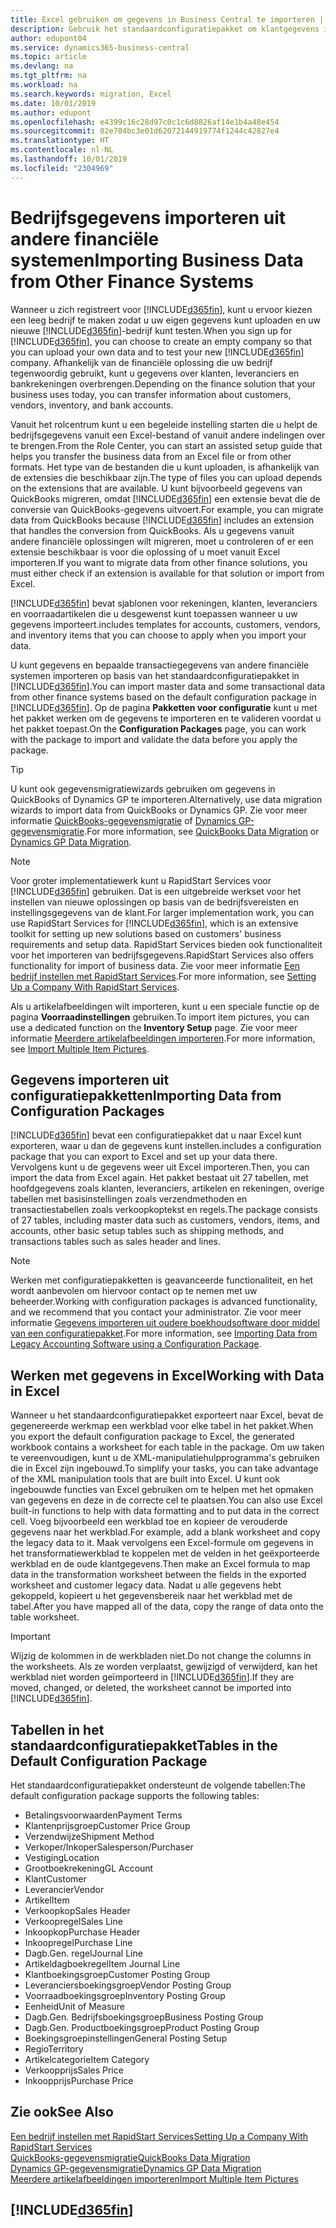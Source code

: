 ```yaml
---
title: Excel gebruiken om gegevens in Business Central te importeren | Microsoft Docs
description: Gebruik het standaardconfiguratiepakket om klantgegevens in Excel toe te voegen en weer in Business Central te importeren.
author: edupont04
ms.service: dynamics365-business-central
ms.topic: article
ms.devlang: na
ms.tgt_pltfrm: na
ms.workload: na
ms.search.keywords: migration, Excel
ms.date: 10/01/2019
ms.author: edupont
ms.openlocfilehash: e4399c16c28d97c0c1c6d8826af14e1b4a48e454
ms.sourcegitcommit: 02e704bc3e01d62072144919774f1244c42827e4
ms.translationtype: HT
ms.contentlocale: nl-NL
ms.lasthandoff: 10/01/2019
ms.locfileid: "2304969"
---
```

# <a name="importing-business-data-from-other-finance-systems"></a><span data-ttu-id="d6307-103">Bedrijfsgegevens importeren uit andere financiële systemen</span><span class="sxs-lookup"><span data-stu-id="d6307-103">Importing Business Data from Other Finance Systems</span></span>
<span data-ttu-id="d6307-104">Wanneer u zich registreert voor [!INCLUDE[d365fin](includes/d365fin_md.md)], kunt u ervoor kiezen een leeg bedrijf te maken zodat u uw eigen gegevens kunt uploaden en uw nieuwe [!INCLUDE[d365fin](includes/d365fin_md.md)]-bedrijf kunt testen.</span><span class="sxs-lookup"><span data-stu-id="d6307-104">When you sign up for [!INCLUDE[d365fin](includes/d365fin_md.md)], you can choose to create an empty company so that you can upload your own data and to test your new [!INCLUDE[d365fin](includes/d365fin_md.md)] company.</span></span> <span data-ttu-id="d6307-105">Afhankelijk van de financiële oplossing die uw bedrijf tegenwoordig gebruikt, kunt u gegevens over klanten, leveranciers en bankrekeningen overbrengen.</span><span class="sxs-lookup"><span data-stu-id="d6307-105">Depending on the finance solution that your business uses today, you can transfer information about customers, vendors, inventory, and bank accounts.</span></span>  

<span data-ttu-id="d6307-106">Vanuit het rolcentrum kunt u een begeleide instelling starten die u helpt de bedrijfsgegevens vanuit een Excel-bestand of vanuit andere indelingen over te brengen.</span><span class="sxs-lookup"><span data-stu-id="d6307-106">From the Role Center, you can start an assisted setup guide that helps you transfer the business data from an Excel file or from other formats.</span></span> <span data-ttu-id="d6307-107">Het type van de bestanden die u kunt uploaden, is afhankelijk van de extensies die beschikbaar zijn.</span><span class="sxs-lookup"><span data-stu-id="d6307-107">The type of files you can upload depends on the extensions that are available.</span></span> <span data-ttu-id="d6307-108">U kunt bijvoorbeeld gegevens van QuickBooks migreren, omdat [!INCLUDE[d365fin](includes/d365fin_md.md)] een extensie bevat die de conversie van QuickBooks-gegevens uitvoert.</span><span class="sxs-lookup"><span data-stu-id="d6307-108">For example, you can migrate data from QuickBooks because [!INCLUDE[d365fin](includes/d365fin_md.md)] includes an extension that handles the conversion from QuickBooks.</span></span> <span data-ttu-id="d6307-109">Als u gegevens vanuit andere financiële oplossingen wilt migreren, moet u controleren of er een extensie beschikbaar is voor die oplossing of u moet vanuit Excel importeren.</span><span class="sxs-lookup"><span data-stu-id="d6307-109">If you want to migrate data from other finance solutions, you must either check if an extension is available for that solution or import from Excel.</span></span>  

[!INCLUDE[d365fin](includes/d365fin_md.md)] <span data-ttu-id="d6307-110">bevat sjablonen voor rekeningen, klanten, leveranciers en voorraadartikelen die u desgewenst kunt toepassen wanneer u uw gegevens importeert.</span><span class="sxs-lookup"><span data-stu-id="d6307-110">includes templates for accounts, customers, vendors, and inventory items that you can choose to apply when you import your data.</span></span>

<span data-ttu-id="d6307-111">U kunt gegevens en bepaalde transactiegegevens van andere financiële systemen importeren op basis van het standaardconfiguratiepakket in [!INCLUDE[d365fin](includes/d365fin_md.md)].</span><span class="sxs-lookup"><span data-stu-id="d6307-111">You can import master data and some transactional data from other finance systems based on the default configuration package in [!INCLUDE[d365fin](includes/d365fin_md.md)].</span></span> <span data-ttu-id="d6307-112">Op de pagina **Pakketten voor configuratie** kunt u met het pakket werken om de gegevens te importeren en te valideren voordat u het pakket toepast.</span><span class="sxs-lookup"><span data-stu-id="d6307-112">On the **Configuration Packages** page, you can work with the package to import and validate the data before you apply the package.</span></span>  

> [!TIP]  
> <span data-ttu-id="d6307-113">U kunt ook gegevensmigratiewizards gebruiken om gegevens in QuickBooks of Dynamics GP te importeren.</span><span class="sxs-lookup"><span data-stu-id="d6307-113">Alternatively, use data migration wizards to import data from QuickBooks or Dynamics GP.</span></span> <span data-ttu-id="d6307-114">Zie voor meer informatie [QuickBooks-gegevensmigratie](ui-extensions-quickbooks-data-migration.md) of [Dynamics GP-gegevensmigratie](ui-extensions-dynamicsgp-data-migration.md).</span><span class="sxs-lookup"><span data-stu-id="d6307-114">For more information, see [QuickBooks Data Migration](ui-extensions-quickbooks-data-migration.md) or [Dynamics GP Data Migration](ui-extensions-dynamicsgp-data-migration.md).</span></span>

> [!NOTE]  
> <span data-ttu-id="d6307-115">Voor groter implementatiewerk kunt u RapidStart Services voor [!INCLUDE[d365fin](includes/d365fin_md.md)] gebruiken. Dat is een uitgebreide werkset voor het instellen van nieuwe oplossingen op basis van de bedrijfsvereisten en instellingsgegevens van de klant.</span><span class="sxs-lookup"><span data-stu-id="d6307-115">For larger implementation work, you can use RapidStart Services for [!INCLUDE[d365fin](includes/d365fin_md.md)], which is an extensive toolkit for setting up new solutions based on customers' business requirements and setup data.</span></span> <span data-ttu-id="d6307-116">RapidStart Services bieden ook functionaliteit voor het importeren van bedrijfsgegevens.</span><span class="sxs-lookup"><span data-stu-id="d6307-116">RapidStart Services also offers functionality for import of business data.</span></span> <span data-ttu-id="d6307-117">Zie voor meer informatie [Een bedrijf instellen met RapidStart Services](admin-set-up-a-company-with-rapidstart.md).</span><span class="sxs-lookup"><span data-stu-id="d6307-117">For more information, see [Setting Up a Company With RapidStart Services](admin-set-up-a-company-with-rapidstart.md).</span></span>

<span data-ttu-id="d6307-118">Als u artikelafbeeldingen wilt importeren, kunt u een speciale functie op de pagina **Voorraadinstellingen** gebruiken.</span><span class="sxs-lookup"><span data-stu-id="d6307-118">To import item pictures, you can use a dedicated function on the **Inventory Setup** page.</span></span> <span data-ttu-id="d6307-119">Zie voor meer informatie [Meerdere artikelafbeeldingen importeren](inventory-how-import-item-pictures.md).</span><span class="sxs-lookup"><span data-stu-id="d6307-119">For more information, see [Import Multiple Item Pictures](inventory-how-import-item-pictures.md).</span></span>

## <a name="importing-data-from-configuration-packages"></a><span data-ttu-id="d6307-120">Gegevens importeren uit configuratiepakketten</span><span class="sxs-lookup"><span data-stu-id="d6307-120">Importing Data from Configuration Packages</span></span>
[!INCLUDE[d365fin](includes/d365fin_md.md)] <span data-ttu-id="d6307-121">bevat een configuratiepakket dat u naar Excel kunt exporteren, waar u dan de gegevens kunt instellen.</span><span class="sxs-lookup"><span data-stu-id="d6307-121">includes a configuration package that you can export to Excel and set up your data there.</span></span> <span data-ttu-id="d6307-122">Vervolgens kunt u de gegevens weer uit Excel importeren.</span><span class="sxs-lookup"><span data-stu-id="d6307-122">Then, you can import the data from Excel again.</span></span> <span data-ttu-id="d6307-123">Het pakket bestaat uit 27 tabellen, met hoofdgegevens zoals klanten, leveranciers, artikelen en rekeningen, overige tabellen met basisinstellingen zoals verzendmethoden en transactiestabellen zoals verkoopkoptekst en regels.</span><span class="sxs-lookup"><span data-stu-id="d6307-123">The package consists of 27 tables, including master data such as customers, vendors, items, and accounts, other basic setup tables such as shipping methods, and transactions tables such as sales header and lines.</span></span>  

> [!NOTE]  
>   <span data-ttu-id="d6307-124">Werken met configuratiepakketten is geavanceerde functionaliteit, en het wordt aanbevolen om hiervoor contact op te nemen met uw beheerder.</span><span class="sxs-lookup"><span data-stu-id="d6307-124">Working with configuration packages is advanced functionality, and we recommend that you contact your administrator.</span></span> <span data-ttu-id="d6307-125">Zie voor meer informatie [Gegevens importeren uit oudere boekhoudsoftware door middel van een configuratiepakket](across-import-data-configuration-packages.md).</span><span class="sxs-lookup"><span data-stu-id="d6307-125">For more information, see [Importing Data from Legacy Accounting Software using a Configuration Package](across-import-data-configuration-packages.md).</span></span>

## <a name="working-with-data-in-excel"></a><span data-ttu-id="d6307-126">Werken met gegevens in Excel</span><span class="sxs-lookup"><span data-stu-id="d6307-126">Working with Data in Excel</span></span>
<span data-ttu-id="d6307-127">Wanneer u het standaardconfiguratiepakket exporteert naar Excel, bevat de gegenereerde werkmap een werkblad voor elke tabel in het pakket.</span><span class="sxs-lookup"><span data-stu-id="d6307-127">When you export the default configuration package to Excel, the generated workbook contains a worksheet for each table in the package.</span></span> <span data-ttu-id="d6307-128">Om uw taken te vereenvoudigen, kunt u de XML-manipulatiehulpprogramma's gebruiken die in Excel zijn ingebouwd.</span><span class="sxs-lookup"><span data-stu-id="d6307-128">To simplify your tasks, you can take advantage of the XML manipulation tools that are built into Excel.</span></span> <span data-ttu-id="d6307-129">U kunt ook ingebouwde functies van Excel gebruiken om te helpen met het opmaken van gegevens en deze in de correcte cel te plaatsen.</span><span class="sxs-lookup"><span data-stu-id="d6307-129">You can also use Excel built-in functions to help with data formatting and to put data in the correct cell.</span></span> <span data-ttu-id="d6307-130">Voeg bijvoorbeeld een werkblad toe en kopieer de verouderde gegevens naar het werkblad.</span><span class="sxs-lookup"><span data-stu-id="d6307-130">For example, add a blank worksheet and copy the legacy data to it.</span></span> <span data-ttu-id="d6307-131">Maak vervolgens een Excel-formule om gegevens in het transformatiewerkblad te koppelen met de velden in het geëxporteerde werkblad en de oude klantgegevens.</span><span class="sxs-lookup"><span data-stu-id="d6307-131">Then make an Excel formula to map data in the transformation worksheet between the fields in the exported worksheet and customer legacy data.</span></span> <span data-ttu-id="d6307-132">Nadat u alle gegevens hebt gekoppeld, kopieert u het gegevensbereik naar het werkblad met de tabel.</span><span class="sxs-lookup"><span data-stu-id="d6307-132">After you have mapped all of the data, copy the range of data onto the table worksheet.</span></span>  

> [!IMPORTANT]  
>  <span data-ttu-id="d6307-133">Wijzig de kolommen in de werkbladen niet.</span><span class="sxs-lookup"><span data-stu-id="d6307-133">Do not change the columns in the worksheets.</span></span> <span data-ttu-id="d6307-134">Als ze worden verplaatst, gewijzigd of verwijderd, kan het werkblad niet worden geïmporteerd in [!INCLUDE[d365fin](includes/d365fin_md.md)].</span><span class="sxs-lookup"><span data-stu-id="d6307-134">If they are moved, changed, or deleted, the worksheet cannot be imported into [!INCLUDE[d365fin](includes/d365fin_md.md)].</span></span>

## <a name="tables-in-the-default-configuration-package"></a><span data-ttu-id="d6307-135">Tabellen in het standaardconfiguratiepakket</span><span class="sxs-lookup"><span data-stu-id="d6307-135">Tables in the Default Configuration Package</span></span>
<span data-ttu-id="d6307-136">Het standaardconfiguratiepakket ondersteunt de volgende tabellen:</span><span class="sxs-lookup"><span data-stu-id="d6307-136">The default configuration package supports the following tables:</span></span>

-   <span data-ttu-id="d6307-137">Betalingsvoorwaarden</span><span class="sxs-lookup"><span data-stu-id="d6307-137">Payment Terms</span></span>
-   <span data-ttu-id="d6307-138">Klantenprijsgroep</span><span class="sxs-lookup"><span data-stu-id="d6307-138">Customer Price Group</span></span>
-   <span data-ttu-id="d6307-139">Verzendwijze</span><span class="sxs-lookup"><span data-stu-id="d6307-139">Shipment Method</span></span>
-   <span data-ttu-id="d6307-140">Verkoper/Inkoper</span><span class="sxs-lookup"><span data-stu-id="d6307-140">Salesperson/Purchaser</span></span>
-   <span data-ttu-id="d6307-141">Vestiging</span><span class="sxs-lookup"><span data-stu-id="d6307-141">Location</span></span>
-   <span data-ttu-id="d6307-142">Grootboekrekening</span><span class="sxs-lookup"><span data-stu-id="d6307-142">GL Account</span></span>
-   <span data-ttu-id="d6307-143">Klant</span><span class="sxs-lookup"><span data-stu-id="d6307-143">Customer</span></span>
-   <span data-ttu-id="d6307-144">Leverancier</span><span class="sxs-lookup"><span data-stu-id="d6307-144">Vendor</span></span>
-   <span data-ttu-id="d6307-145">Artikel</span><span class="sxs-lookup"><span data-stu-id="d6307-145">Item</span></span>
-   <span data-ttu-id="d6307-146">Verkoopkop</span><span class="sxs-lookup"><span data-stu-id="d6307-146">Sales Header</span></span>
-   <span data-ttu-id="d6307-147">Verkoopregel</span><span class="sxs-lookup"><span data-stu-id="d6307-147">Sales Line</span></span>
-   <span data-ttu-id="d6307-148">Inkoopkop</span><span class="sxs-lookup"><span data-stu-id="d6307-148">Purchase Header</span></span>
-   <span data-ttu-id="d6307-149">Inkoopregel</span><span class="sxs-lookup"><span data-stu-id="d6307-149">Purchase Line</span></span>
-   <span data-ttu-id="d6307-150">Dagb.</span><span class="sxs-lookup"><span data-stu-id="d6307-150">Gen.</span></span> <span data-ttu-id="d6307-151">regel</span><span class="sxs-lookup"><span data-stu-id="d6307-151">Journal Line</span></span>
-   <span data-ttu-id="d6307-152">Artikeldagboekregel</span><span class="sxs-lookup"><span data-stu-id="d6307-152">Item Journal Line</span></span>
-   <span data-ttu-id="d6307-153">Klantboekingsgroep</span><span class="sxs-lookup"><span data-stu-id="d6307-153">Customer Posting Group</span></span>
-   <span data-ttu-id="d6307-154">Leveranciersboekingsgroep</span><span class="sxs-lookup"><span data-stu-id="d6307-154">Vendor Posting Group</span></span>
-   <span data-ttu-id="d6307-155">Voorraadboekingsgroep</span><span class="sxs-lookup"><span data-stu-id="d6307-155">Inventory Posting Group</span></span>
-   <span data-ttu-id="d6307-156">Eenheid</span><span class="sxs-lookup"><span data-stu-id="d6307-156">Unit of Measure</span></span>
-   <span data-ttu-id="d6307-157">Dagb.</span><span class="sxs-lookup"><span data-stu-id="d6307-157">Gen.</span></span> <span data-ttu-id="d6307-158">Bedrijfsboekingsgroep</span><span class="sxs-lookup"><span data-stu-id="d6307-158">Business Posting Group</span></span>
-   <span data-ttu-id="d6307-159">Dagb.</span><span class="sxs-lookup"><span data-stu-id="d6307-159">Gen.</span></span> <span data-ttu-id="d6307-160">Productboekingsgroep</span><span class="sxs-lookup"><span data-stu-id="d6307-160">Product Posting Group</span></span>
-   <span data-ttu-id="d6307-161">Boekingsgroepinstellingen</span><span class="sxs-lookup"><span data-stu-id="d6307-161">General Posting Setup</span></span>
-   <span data-ttu-id="d6307-162">Regio</span><span class="sxs-lookup"><span data-stu-id="d6307-162">Territory</span></span>
-   <span data-ttu-id="d6307-163">Artikelcategorie</span><span class="sxs-lookup"><span data-stu-id="d6307-163">Item Category</span></span>
-   <span data-ttu-id="d6307-164">Verkoopprijs</span><span class="sxs-lookup"><span data-stu-id="d6307-164">Sales Price</span></span>
-   <span data-ttu-id="d6307-165">Inkoopprijs</span><span class="sxs-lookup"><span data-stu-id="d6307-165">Purchase Price</span></span>

## <a name="see-also"></a><span data-ttu-id="d6307-166">Zie ook</span><span class="sxs-lookup"><span data-stu-id="d6307-166">See Also</span></span>
[<span data-ttu-id="d6307-167">Een bedrijf instellen met RapidStart Services</span><span class="sxs-lookup"><span data-stu-id="d6307-167">Setting Up a Company With RapidStart Services</span></span>](admin-set-up-a-company-with-rapidstart.md)  
[<span data-ttu-id="d6307-168">QuickBooks-gegevensmigratie</span><span class="sxs-lookup"><span data-stu-id="d6307-168">QuickBooks Data Migration</span></span>](ui-extensions-quickbooks-data-migration.md)  
[<span data-ttu-id="d6307-169">Dynamics GP-gegevensmigratie</span><span class="sxs-lookup"><span data-stu-id="d6307-169">Dynamics GP Data Migration</span></span>](ui-extensions-dynamicsgp-data-migration.md)  
[<span data-ttu-id="d6307-170">Meerdere artikelafbeeldingen importeren</span><span class="sxs-lookup"><span data-stu-id="d6307-170">Import Multiple Item Pictures</span></span>](inventory-how-import-item-pictures.md)

## [!INCLUDE[d365fin](includes/free_trial_md.md)]  
